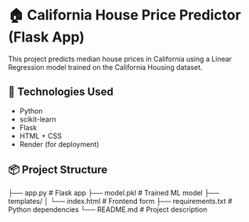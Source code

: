# 🏠 California House Price Predictor (Flask App)

This project predicts median house prices in California using a Linear Regression model trained on the California Housing dataset.

## 🔧 Technologies Used
- Python
- scikit-learn
- Flask
- HTML + CSS
- Render (for deployment)

## 📦 Project Structure
├── app.py # Flask app
├── model.pkl # Trained ML model
├── templates/
│ └── index.html # Frontend form
├── requirements.txt # Python dependencies
└── README.md # Project description

